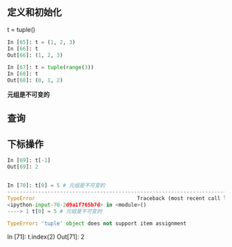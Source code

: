 ## 定义和初始化
t = tuple()
```py
In [65]: t = (1, 2, 3)
In [66]: t
Out[66]: (1, 2, 3)

In [67]: t = tuple(range(3))
In [68]: t
Out[68]: (0, 1, 2)
```
**元组是不可变的**
## 查询
## 下标操作
```py
In [69]: t[-1]
Out[69]: 2


In [70]: t[0] = 5 # 元组是不可变的
---------------------------------------------------------------------------
TypeError                                 Traceback (most recent call last)
<ipython-input-70-2d9a1f765b7d> in <module>()
----> 1 t[0] = 5 # 元组是不可变的

TypeError: 'tuple' object does not support item assignment
```

In [71]: t.index(2)
Out[71]: 2

